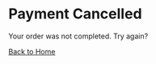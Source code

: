 <!DOCTYPE html>
<html lang="en">
<head>
    <meta charset="UTF-8">
    <meta name="viewport" content="width=device-width, initial-scale=1.0">
    <title>Payment Cancelled</title>
    <script src="https://cdn.tailwindcss.com"></script>
</head>
<body class="bg-gray-100">
    <div class="container mx-auto text-center py-12">
        <h1 class="text-3xl font-bold">Payment Cancelled</h1>
        <p>Your order was not completed. Try again?</p>
        <a href="/" class="bg-green-600 text-white px-4 py-2 rounded mt-4">Back to Home</a>
    </div>
</body>
</html>
